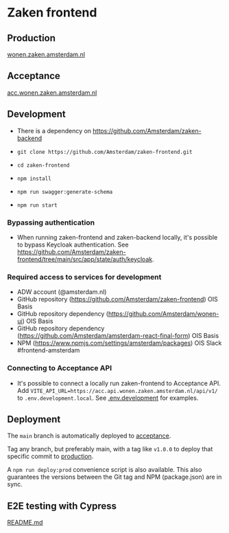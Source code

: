 # Zaken frontend

## Production
[wonen.zaken.amsterdam.nl](https://wonen.zaken.amsterdam.nl)

## Acceptance
[acc.wonen.zaken.amsterdam.nl](https://acc.wonen.zaken.amsterdam.nl)

## Development
- There is a dependency on https://github.com/Amsterdam/zaken-backend

- `git clone https://github.com/Amsterdam/zaken-frontend.git`
- `cd zaken-frontend`
- `npm install`
- `npm run swagger:generate-schema`
- `npm run start`

### Bypassing authentication
- When running zaken-frontend and zaken-backend locally, it's possible to bypass Keycloak authentication. See https://github.com/Amsterdam/zaken-frontend/tree/main/src/app/state/auth/keycloak.

### Required access to services for development
- ADW account (@amsterdam.nl)
- GitHub repository (https://github.com/Amsterdam/zaken-frontend) OIS Basis
- GitHub repository dependency (https://github.com/Amsterdam/wonen-ui) OIS Basis
- GitHub repository dependency (https://github.com/Amsterdam/amsterdam-react-final-form) OIS Basis
- NPM (https://www.npmjs.com/settings/amsterdam/packages) OIS Slack #frontend-amsterdam

### Connecting to Acceptance API
- It's possible to connect a locally run zaken-frontend to Acceptance API. Add `VITE_API_URL=https://acc.api.wonen.zaken.amsterdam.nl/api/v1/` to `.env.development.local`. See [.env.development](https://github.com/Amsterdam/zaken-frontend/blob/main/.env.development) for examples.

## Deployment

The `main` branch is automatically deployed to [acceptance](https://acc.wonen.zaken.amsterdam.nl/).

Tag any branch, but preferably main, with a tag like `v1.0.0` to deploy that specific commit
to [production](https://wonen.zaken.amsterdam.nl/).

A `npm run deploy:prod` convenience script is also available. This also guarantees the versions between the Git tag and NPM (package.json) are in sync.

## E2E testing with Cypress

[README.md](https://github.com/Amsterdam/zaken-frontend/blob/main/cypress/README.md)
